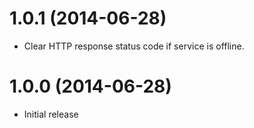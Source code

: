 # 1.0.1 (2014-06-28)

  * Clear HTTP response status code if service is offline.

# 1.0.0 (2014-06-28)

  * Initial release

